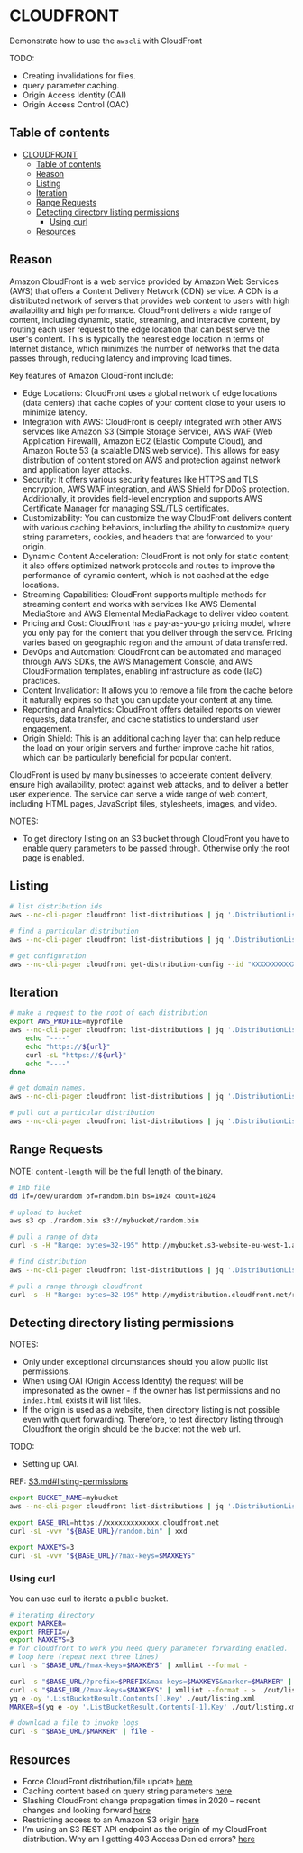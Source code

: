 # CLOUDFRONT

Demonstrate how to use the `awscli` with CloudFront  

TODO:

* Creating invalidations for files.  
* query parameter caching.  
* Origin Access Identity (OAI)
* Origin Access Control (OAC)
  
## Table of contents

- [CLOUDFRONT](#cloudfront)
  - [Table of contents](#table-of-contents)
  - [Reason](#reason)
  - [Listing](#listing)
  - [Iteration](#iteration)
  - [Range Requests](#range-requests)
  - [Detecting directory listing permissions](#detecting-directory-listing-permissions)
    - [Using curl](#using-curl)
  - [Resources](#resources)

## Reason

Amazon CloudFront is a web service provided by Amazon Web Services (AWS) that offers a Content Delivery Network (CDN) service. A CDN is a distributed network of servers that provides web content to users with high availability and high performance. CloudFront delivers a wide range of content, including dynamic, static, streaming, and interactive content, by routing each user request to the edge location that can best serve the user's content. This is typically the nearest edge location in terms of Internet distance, which minimizes the number of networks that the data passes through, reducing latency and improving load times.  

Key features of Amazon CloudFront include:

* Edge Locations: CloudFront uses a global network of edge locations (data centers) that cache copies of your content close to your users to minimize latency.  
* Integration with AWS: CloudFront is deeply integrated with other AWS services like Amazon S3 (Simple Storage Service), AWS WAF (Web Application Firewall), Amazon EC2 (Elastic Compute Cloud), and Amazon Route 53 (a scalable DNS web service). This allows for easy distribution of content stored on AWS and protection against network and application layer attacks.  
* Security: It offers various security features like HTTPS and TLS encryption, AWS WAF integration, and AWS Shield for DDoS protection. Additionally, it provides field-level encryption and supports AWS Certificate Manager for managing SSL/TLS certificates.  
* Customizability: You can customize the way CloudFront delivers content with various caching behaviors, including the ability to customize query string parameters, cookies, and headers that are forwarded to your origin.  
* Dynamic Content Acceleration: CloudFront is not only for static content; it also offers optimized network protocols and routes to improve the performance of dynamic content, which is not cached at the edge locations.  
* Streaming Capabilities: CloudFront supports multiple methods for streaming content and works with services like AWS Elemental MediaStore and AWS Elemental MediaPackage to deliver video content.  
* Pricing and Cost: CloudFront has a pay-as-you-go pricing model, where you only pay for the content that you deliver through the service. Pricing varies based on geographic region and the amount of data transferred.  
* DevOps and Automation: CloudFront can be automated and managed through AWS SDKs, the AWS Management Console, and AWS CloudFormation templates, enabling infrastructure as code (IaC) practices.  
* Content Invalidation: It allows you to remove a file from the cache before it naturally expires so that you can update your content at any time.  
* Reporting and Analytics: CloudFront offers detailed reports on viewer requests, data transfer, and cache statistics to understand user engagement.  
* Origin Shield: This is an additional caching layer that can help reduce the load on your origin servers and further improve cache hit ratios, which can be particularly beneficial for popular content.  

CloudFront is used by many businesses to accelerate content delivery, ensure high availability, protect against web attacks, and to deliver a better user experience. The service can serve a wide range of web content, including HTML pages, JavaScript files, stylesheets, images, and video.  

NOTES:

* To get directory listing on an S3 bucket through CloudFront you have to enable query parameters to be passed through. Otherwise only the root page is enabled.  

## Listing

```sh
# list distribution ids 
aws --no-cli-pager cloudfront list-distributions | jq '.DistributionList.Items[] | .Id'

# find a particular distribution
aws --no-cli-pager cloudfront list-distributions | jq '.DistributionList.Items[] | select(.Id == "XXXXXXXXXXXX")'

# get configuration
aws --no-cli-pager cloudfront get-distribution-config --id "XXXXXXXXXXXX"
```

## Iteration

```sh
# make a request to the root of each distribution
export AWS_PROFILE=myprofile
aws --no-cli-pager cloudfront list-distributions | jq '.DistributionList.Items[].DomainName' --raw-output | while read url; do 
    echo "----"
    echo "https://${url}"
    curl -sL "https://${url}"
    echo "----"
done

# get domain names.  
aws --no-cli-pager cloudfront list-distributions | jq '.DistributionList.Items[] | [.DomainName, .Origins.Items[].DomainName]'

# pull out a particular distribution
aws --no-cli-pager cloudfront list-distributions | jq '.DistributionList.Items[2].Origins.Items[]'
```

## Range Requests

NOTE: `content-length` will be the full length of the binary.  

```sh
# 1mb file
dd if=/dev/urandom of=random.bin bs=1024 count=1024

# upload to bucket
aws s3 cp ./random.bin s3://mybucket/random.bin

# pull a range of data
curl -s -H "Range: bytes=32-195" http://mybucket.s3-website-eu-west-1.amazonaws.com/random.bin | xxd

# find distribution
aws --no-cli-pager cloudfront list-distributions | jq '.DistributionList.Items[] | [.DomainName, .Origins.Items[].DomainName ]'

# pull a range through cloudfront
curl -s -H "Range: bytes=32-195" http://mydistribution.cloudfront.net/random.bin | xxd
```

## Detecting directory listing permissions

NOTES:

* Only under exceptional circumstances should you allow public list permissions.  
* When using OAI (Origin Access Identity) the request will be impresonated as the owner - if the owner has list permissions and no `index.html` exists it will list files.  
* If the origin is used as a website, then directory listing is not possible even with quert forwarding. Therefore, to test directory listing through Cloudfront the origin should be the bucket not the web url.  

TODO:

* Setting up OAI.

REF: [S3.md#listing-permissions](S3.md#listing-permissions)  

```sh
export BUCKET_NAME=mybucket
aws --no-cli-pager cloudfront list-distributions | jq '.DistributionList.Items[] | select(.Origins.Items[0].Id | capture("'${BUCKET_NAME}'")) | [.DomainName, .Origins.Items[].DomainName ]' 

export BASE_URL=https://xxxxxxxxxxxxx.cloudfront.net
curl -sL -vvv "${BASE_URL}/random.bin" | xxd

export MAXKEYS=3
curl -sL -vvv "${BASE_URL}/?max-keys=$MAXKEYS"
```

### Using curl

You can use curl to iterate a public bucket.  

```sh
# iterating directory 
export MARKER=
export PREFIX=/
export MAXKEYS=3
# for cloudfront to work you need query parameter forwarding enabled.
# loop here (repeat next three lines)
curl -s "$BASE_URL/?max-keys=$MAXKEYS" | xmllint --format - 

curl -s "$BASE_URL/?prefix=$PREFIX&max-keys=$MAXKEYS&marker=$MARKER" | xmllint --format - > ./out/listing.xml
curl -s "$BASE_URL/?max-keys=$MAXKEYS" | xmllint --format - > ./out/listing.xml
yq e -oy '.ListBucketResult.Contents[].Key' ./out/listing.xml
MARKER=$(yq e -oy '.ListBucketResult.Contents[-1].Key' ./out/listing.xml)

# download a file to invoke logs
curl -s "$BASE_URL/$MARKER" | file -  
```

## Resources

* Force CloudFront distribution/file update [here](https://stackoverflow.com/questions/1268158/force-cloudfront-distribution-file-update)
* Caching content based on query string parameters [here](https://docs.aws.amazon.com/AmazonCloudFront/latest/DeveloperGuide/QueryStringParameters.html)
* Slashing CloudFront change propagation times in 2020 – recent changes and looking forward [here](https://aws.amazon.com/blogs/networking-and-content-delivery/slashing-cloudfront-change-propagation-times-in-2020-recent-changes-and-looking-forward/)  
* Restricting access to an Amazon S3 origin [here](https://docs.aws.amazon.com/AmazonCloudFront/latest/DeveloperGuide/private-content-restricting-access-to-s3.html)
* I’m using an S3 REST API endpoint as the origin of my CloudFront distribution. Why am I getting 403 Access Denied errors? [here](https://repost.aws/knowledge-center/s3-rest-api-cloudfront-error-403)
